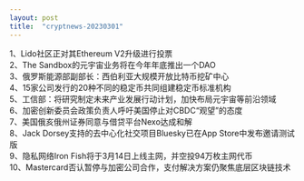 ```yaml
---
layout: post
title:  "cryptnews-20230301"
---
```

1、Lido社区正对其Ethereum V2升级进行投票  
2、The Sandbox的元宇宙业务将在今年年底推出一个DAO  
3、俄罗斯能源部副部长：西伯利亚大规模开放比特币挖矿中心  
4、15家公司发行的20种不同的稳定币共同组建稳定币标准机构  
5、工信部：将研究制定未来产业发展行动计划，加快布局元宇宙等前沿领域  
6、加密创新委员会政策负责人呼吁美国停止对CBDC“观望”的态度  
7、美国俄亥俄州证券同意与借贷平台Nexo达成和解  
8、Jack Dorsey支持的去中心化社交项目Bluesky已在App Store中发布邀请测试版  
9、隐私网络Iron Fish将于3月14日上线主网，并空投94万枚主网代币  
10、Mastercard否认暂停与加密公司合作，支付解决方案仍聚焦底层区块链技术  
